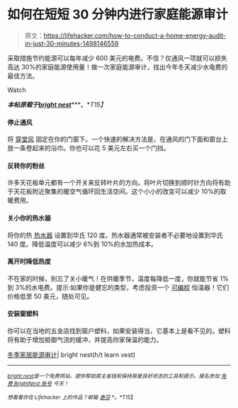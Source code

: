 # 如何在短短 30 分钟内进行家庭能源审计

> 原文：<https://lifehacker.com/how-to-conduct-a-home-energy-audit-in-just-30-minutes-1498146559>

采取措施节约能源可以每年减少 600 美元的电费。不信？仅通风一项就可以损失高达 30%的家庭能源使用量！做一次家庭能源审计，找出今年冬天减少水电费的最佳方法。

Watch

***本帖原载于***[***bright nest***](https://brightnest.com/todos/winter-home-energy-audit)***。**T15】*

#### **停止通风**

将 [穿堂风](https://lifehacker.com/drafty-how-to-seal-your-windows-and-doors-from-the-col-5955246) 固定在你的门窗下。一个快速的解决方法是，在通风的门下面和窗台上放一条卷起来的浴巾。你也可以花 5 美元左右买一个门挡。

#### **反转你的粉丝**

许多天花板单元都有一个开关来反转叶片的方向。将叶片切换到顺时针方向将有助于天花板附近聚集的暖空气循环回生活空间。这个小小的改变可以减少 10%的取暖费用。

#### **关小你的热水器**

将你的热 [热水器](https://lifehacker.com/whats-the-best-temperature-for-my-water-heater-1465372005) 设置到华氏 120 度。热水器通常被安装者不必要地设置到华氏 140 度。降低温度可以减少 6%到 10%的水加热成本。

#### **离开时降低热度**

不在家的时候，别忘了关小暖气！在供暖季节，温度每降低一度，你就能节省 1%到 3%的水电费。提示:如果你是健忘的类型，考虑投资一个 [可编程](https://lifehacker.com/what-can-a-smart-thermostat-do-that-mine-can-t-already-472975733) 恒温器！它们价格低至 50 美元，随处可见。

#### **安装窗塑料**

你可以在当地的五金店找到窗户塑料，如果安装得当，它基本上是看不见的。塑料将有助于增加抵御气流的缓冲，并提高你家保温的能力。

[冬季家居能源审计](https://brightnest.com/todos/winter-home-energy-audit)| bright nest(h/t learn vest)

* * *

[<small>*bright nest*</small>](https://brightnest.com/)<small>*是一个免费网站，提供帮助房主省钱和保持房屋良好状态的工具和提示。报名参加*</small> [<small>*免费 BrightNest 账号*</small>](https://brightnest.com/users/sign_up) <small>*今天！*</small>

<small>*想看看你在 Lifehacker 上的作品？邮箱*</small> [<small>*泰莎*</small>](https://mail.google.com/mail/?view=cm&fs=1&tf=1&to=tessa@lifehacker.com) <small>*。*T15】</small>